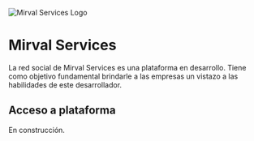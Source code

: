 ![Mirval Services Logo](https://novaresidencia.000webhostapp.com/imagenes/shop/companyLogoFull.png)
# Mirval Services

La red social de Mirval Services es una plataforma en desarrollo. Tiene como objetivo fundamental brindarle a las empresas un vistazo a las habilidades de este desarrollador.

## Acceso a plataforma

En construcción.